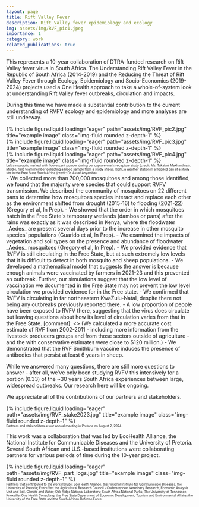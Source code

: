 ```yaml
---
layout: page
title: Rift Valley Fever 
description: Rift Valley fever epidemiology and ecology
img: assets/img/RVF_pic1.jpeg
importance: 1
category: work
related_publications: true
---
```


<style>
div.caption {
  font-size: 0.6em;
}
</style>


This represents a 10-year collaboration of DTRA-funded research on Rift Valley fever virus in South Africa. The Understanding Rift Valley Fever in the Republic of South Africa (2014-2019) and the Reducing the Threat of Rift Valley Fever through Ecology, Epidemiology and Socio-Economics (2019-2024) projects used a One Health approach to take a whole-of-system look at understanding Rift Valley fever outbreaks, circulation and impacts. 

During this time we have made a substantial contribution to the current understanding of RVFV ecology and epidemiology and more analyses are still underway.
<div class="row">
    <div class="col-sm mt-3 mt-md-0">
        {% include figure.liquid loading="eager" path="assets/img/RVF_pic2.jpg" title="example image" class="img-fluid rounded z-depth-1" %}
    </div>
    <div class="col-sm mt-3 mt-md-0">
        {% include figure.liquid loading="eager" path="assets/img/RVF_pic3.jpg" title="example image" class="img-fluid rounded z-depth-1" %}
    </div>
    <div class="col-sm mt-3 mt-md-0">
        {% include figure.liquid loading="eager" path="assets/img/RVF_pic4.jpg" title="example image" class="img-fluid rounded z-depth-1" %}
    </div>
</div>
<div class="caption">
    Left a mosquito marked with fluorescent powder during our capture-mark-recapture study (credit: Ms. Takalani Makhanthisa). Middle, field team member collecting a blood sample from a study sheep. Right, a weather station in a flooded pan at a study site in the Free State South Africa (credit: Dr. Assaf Anyamba).
</div>
- We collected more than 700,000 mosquitoes and among those identified, we found that the majority were species that could support RVFV transmission. We described the community of mosquitoes on 22 different pans to determine how mosquitoes species interact and replace each other as the environment shifted from drought (2015-16) to flooding (2021-22) (Gregory et al, In Prep).
- We showed that the order in which mosquitoes hatch in the Free State's temporary wetlands (dambos or pans) after the rains was exactly as it was described in Kenya, where the floodwater _Aedes_ are present several days prior to the increase in other mosquito species’ populations (Guarido et al, In Prep).
- We examined the impacts of vegetation and soil types on the presence and abundance of floodwater _Aedes_ mosquitoes (Gregory et al, In Prep).
- We provided evidence that RVFV is still circulating in the Free State, but at such extremely low levels that it is difficult to detect in both mosquito and sheep populations. 
- We developed a mathematical model that suggests the answer is because enough animals were vaccinated by farmers in 2021-23 and this prevented an outbreak. Further, our simulations suggest that the low level of vaccination we documented in the Free State may not prevent the low level circulation we provided evidence for in the Free state.
- We confirmed that RVFV is circulating in far northeastern KwaZulu-Natal, despite there not being any outbreaks previously reported there. 
- A low proportion of people have been exposed to RVFV there, suggesting that the virus does circulate but leaving questions about how its level of circulation varies from that in the Free State.
[comment]: <> (We calculated a more accurate cost estimate of RVF from 2002-2011 - including more information from the livestock producers groups and from those sectors outside of agriculture - and the with conservative estimates were close to $120 million.)
- We demonstrated that the RVF Smithburn vaccine induces the presence of antibodies that persist at least 6 years in sheep.

While we answered many questions, there are still more questions to answer - after all, we’ve only been studying RVFV this intensively for a portion (0.33) of the ~30 years South Africa experiences between large, widespread outbreaks. Our research here will be ongoing.

We appreciate all of the contributions of our partners and stakeholders.

<div class="row">
    <div class="col-sm mt-3 mt-md-0">
        {% include figure.liquid loading="eager" path="assets/img/RVF_stake2023.jpg" title="example image" class="img-fluid rounded z-depth-1" %}
    </div>
</div>
<div class="caption">
    Partners and stakeholders at our annual meeting in Pretoria on August 2, 2024
</div>

This work was a collaboration that was led by EcoHealth Alliance, the National Institute for Communicable Diseases and the University of Pretoria. Several South African and U.S.-based institutions were collaborating partners for various periods of time during the 10-year project.


<div class="row">
    <div class="col-sm mt-3 mt-md-0">
        {% include figure.liquid loading="eager" path="assets/img/RVF_part_logs.jpg" title="example image" class="img-fluid rounded z-depth-1" %}
    </div>
</div>
<div class="caption">
    Partners that contributed to the work include: EcoHealth Alliance; the National Institute for Communicable Diseases; the University of Pretoria; ExecuVet; the Agricultural Research Council - Onderstepoort Veterinary Research, Economic Analysis Unit and Soil, Climate and Water; Oak Ridge National Laboratory; South Africa National Parks; The University of Tennessee, Knoxville;  One Health Consulting; the Free State Department of Economic Development, Tourism and Environmental Affairs; the University of the Free State and the South African Defence Force.
</div>

